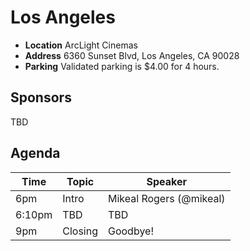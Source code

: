 # Los Angeles

* **Location** ArcLight Cinemas
* **Address** 6360 Sunset Blvd, Los Angeles, CA 90028
* **Parking** Validated parking is $4.00 for 4 hours.

## Sponsors

TBD

## Agenda

Time | Topic | Speaker
--- | --- | ---
6pm | Intro | Mikeal Rogers (@mikeal)
6:10pm | TBD | TBD
9pm | Closing | Goodbye!
